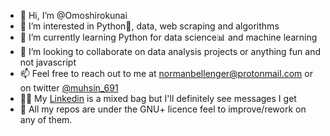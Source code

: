 - 👋 Hi, I’m @Omoshirokunai
- 👀 I’m interested in Python:snake:, data, web scraping and algorithms 
- 🌱 I’m currently learning Python for data science📊 and machine learning
- 💞️ I’m looking to collaborate on data analysis projects or anything fun and not javascript
- 📫 Feel free to reach out to me at normanbellenger@protonmail.com or on twitter [@muhsin_691](https://twitter.com/muhsin_691)
- 👨🏾 My [Linkedin](https://www.linkedin.com/in/muhsin-h/) is a mixed bag but I'll definitely see messages I get
- 🤝 All my repos are under the GNU+ licence feel to improve/rework on any of them.

<!---
Omoshirokunai/Omoshirokunai is a ✨ special ✨ repository because its `README.md` (this file) appears on your GitHub profile.
You can click the Preview link to take a look at your changes.
--->
